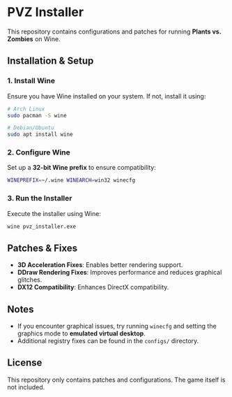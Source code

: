 # PVZ Installer

This repository contains configurations and patches for running **Plants vs. Zombies** on Wine.

## Installation & Setup

### 1. Install Wine
Ensure you have Wine installed on your system. If not, install it using:

```sh
# Arch Linux
sudo pacman -S wine

# Debian/Ubuntu
sudo apt install wine
```

### 2. Configure Wine
Set up a **32-bit Wine prefix** to ensure compatibility:

```sh
WINEPREFIX=~/.wine WINEARCH=win32 winecfg
```

### 3. Run the Installer
Execute the installer using Wine:

```sh
wine pvz_installer.exe
```

## Patches & Fixes
- **3D Acceleration Fixes**: Enables better rendering support.
- **DDraw Rendering Fixes**: Improves performance and reduces graphical glitches.
- **DX12 Compatibility**: Enhances DirectX compatibility.

## Notes
- If you encounter graphical issues, try running `winecfg` and setting the graphics mode to **emulated virtual desktop**.
- Additional registry fixes can be found in the `configs/` directory.

## License
This repository only contains patches and configurations. The game itself is not included.


